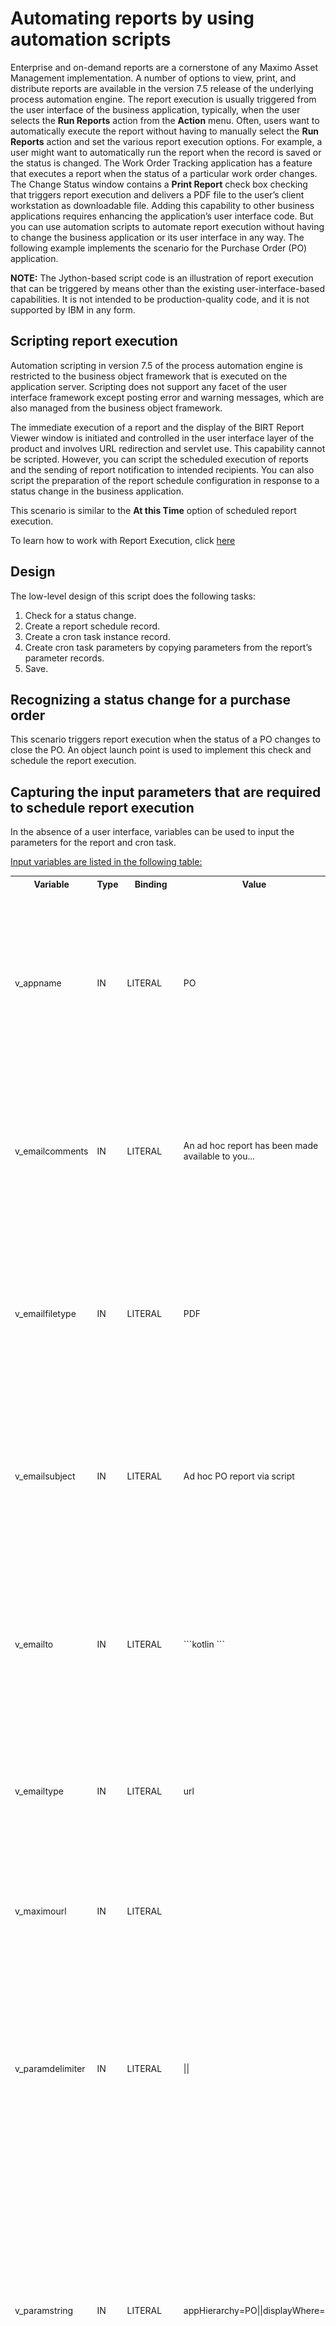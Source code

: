 # Automating reports by using automation scripts

Enterprise and on-demand reports are a cornerstone of any Maximo Asset Management implementation. A number of options to view, print, and distribute reports are available in the version 7.5 release of the underlying process automation engine. The report execution is usually triggered from the user interface of the business application, typically, when the user selects the **Run Reports** action from the **Action** menu.
Often, users want to automatically execute the report without having to manually select the **Run Reports** action and set the various report execution options. For example, a user might want to automatically run the report when the record is saved or the status is changed.
The Work Order Tracking application has a feature that executes a report when the status of a particular work order changes. The Change Status window contains a **Print Report** check box checking that triggers report execution and delivers a PDF file to the user’s client workstation as downloadable file. Adding this capability to other business applications requires enhancing the application’s user interface code.
But you can use automation scripts to automate report execution without having to change the business application or its user interface in any way. The following example implements the scenario for the Purchase Order (PO) application.

<face color=RED><b>NOTE:</b> The Jython-based script code is an illustration of report execution that can be triggered by means other than the existing user-interface-based capabilities. It is not intended to be production-quality code, and it is not supported by IBM in any form.</face>

## Scripting report execution
Automation scripting in version 7.5 of the process automation engine is restricted to the business object framework that is executed on the application server. Scripting does not support any facet of the user interface framework except posting error and warning messages, which are also managed from the business object framework.

The immediate execution of a report and the display of the BIRT Report Viewer window is initiated and controlled in the user interface layer of the product and involves URL redirection and servlet use. This capability cannot be scripted. However, you can script the scheduled execution of reports and the sending of report notification to intended recipients. You can also script the preparation of the report schedule configuration in response to a status change in the business application.

This scenario is similar to the **At this Time** option of scheduled report execution.

To learn how to work with Report Execution, click [here](AS07_executeReport_ReportExecution)

## Design

The low-level design of this script does the following tasks:
1. Check for a status change.
2. Create a report schedule record.
3. Create a cron task instance record.
4. Create cron task parameters by copying parameters from the report’s parameter records.
5. Save.

## Recognizing a status change for a purchase order

This scenario triggers report execution when the status of a PO changes to close the PO. An object launch point is used to implement this check and schedule the report execution.

## Capturing the input parameters that are required to schedule report execution

In the absence of a user interface, variables can be used to input the parameters for the report and cron task.

<u>Input variables are listed in the following table:</u>

<table>
<tr>
<th>Variable</th>
<th>Type</th>
<th>Binding</th>
<th>Value</th>
<th>Remarks</th>
</tr>
<tr>
<td>v_appname</td>
<td>IN</td>
<td>LITERAL</td>
<td>PO</td>
<td>The name of the application for which the report is executed. The value is used to generate the file name for the repor and also to locate the report from the available report folders. This value is stored in the REPORTSCHED record.</td>
</tr>
<tr>
<td>v_emailcomments</td>
<td>IN</td>
<td>LITERAL</td>
<td>An ad hoc report has been made available to you...</td>
<td>The text that is added to the message body of the email notification that is sent to recipients when the report is executed. This value is stored in the REPORTSCHED record.</td>
</tr>
<tr>
<td>v_emailfiletype</td>
<td>IN</td>
<td>LITERAL</td>
<td>PDF</td>
<td>The type of the report output file that is attached to the email notification if user has chosen to attach the report. Valid values are ‘PDF’ or ‘XLS’. This value is stored in the REPORTSCHED record.</td>
</tr>

<tr>
<td>v_emailsubject</td>
<td>IN</td>
<td>LITERAL</td>
<td>Ad hoc PO report via script</td>
<td>The text that is set as the subject line of the email notification that is sent to recipients when the report is executed. This value is stored in the REPORTSCHED record.</td>
</tr>

<tr>
<td>v_emailto</td>
<td>IN</td>
<td>LITERAL</td>
<td> 
```kotlin 
<Comma-separated email addresses>
``` 

<td>A comma-separated list of email addresses that the email notification is sent to. Each email address must correspond to a valid person record in the product. This value is stored in the REPORTSCHED record.</td>
</tr>

<tr>
<td>v_emailtype</td>
<td>IN</td>
<td>LITERAL</td>
<td>url</td>
<td>The type of the email notification. Valid values are ‘url’ or ‘attach’. This value is stored in the REPORTSCHED record.</td>
</tr>
<tr>
<td>v_maximourl</td>
<td>IN</td>
<td>LITERAL</td>
<td><Base URL to access the product – usually http://myhost:myport/maximo>
<td>The product base URL that is used to generate a complete URL to access the Report Viewer application. This value is stored in the REPORTSCHED record.</td>
</tr>

<tr>
<td>v_paramdelimiter</td>
<td>IN</td>
<td>LITERAL</td>
<td>||</td>
<td>Specifies the delimiter that is used by the reporting framework to identify internal parameters to run the report with. These values differ from the standard report parameters that are associated with the report design.</td>
</tr>

<tr>
<td>v_paramstring</td>
<td>IN</td>
<td>LITERAL</td>
<td>appHierarchy=PO||displayWhere=</td>
<td>Required report framework internal parameters. The appHierarchy parameter must be set to the application name from where the report execution is scheduled. The displayWhere parameter is a dynamic WHERE clause, and this script does not use the displayWhere parameter, because it uses the identifier of the currently open PO record.</td>
</tr>

<tr>
<td>v_status</td>
<td>IN</td>
<td>ATTRIBUTE</td>
<td>STATUS</td>
<td>The status of the PO.</td>
</tr>

<tr>
<td>v_reportname</td>
<td>IN</td>
<td>LITERAL</td>
<td>poprint.rptdesign</td>
<td>The name of the report to execute. This value is stored in the REPORTSCHED record</td>
</tr>
</table>

From this list of input variables, only the v_status variable is bound to the PO business object’s STATUS attribute. All other variables are used to specify the necessary input parameters to the report scheduling APIs.

## Script code

The sample code for this scenario predominantly relies on Java-based APIs.

## Imports

Several Java package imports are placed at the beginning of the script to invoke APIs.

```python 
...

 from java.util import Calendar
 from java.util import Date
 from psdi.app.report import ReportUtil
 from psdi.server import MXServer
 from psdi.mbo import MBOConstants
 from psdi.mbo import SqlFormat
...

```

The Calendar and Date APIs are used to specify the point in time when the <code>REPORTSCHEDULE</code> cron task executes the report. The ReportUtil methods are used to convert the Date object into a string representation of the time when the cron task executes the report. The MXServer methods are used to retrieve the report schedule, report parameters, crontask definition, crontask instance, and crontask parameter data sets <code>(MBOSets)</code>. A record is created for each report schedule, cron task instance, and cron task parameters. The <code>MBOConstants</code> class is used to specify field flags when setting attribute values on a record <code>(MBO)</code>. The <code>SqlFormat</code> class is used to set up SQL criteria to retrieve the report parameters for the chosen report.

## Implementation Logic

The following script code checks the status change of the PO and verifies that the status is being set to ‘CLOSE’:

```python 
... 

if(str(v_status) != str(v_status_initial)) and v_status=='CLOSE':
    print "Status change in happening from " + str(v_status_initial) + " to " + str(v_status)
...

```
The next sample code sets up a Java Date object that is initialized to 30 seconds from the current system time. This Date object is passed to the ReportUtil’s <code>convertOnceToSchedule()</code> method.

This method accepts three parameters: Date object, Locale object, and TimeZone object. It returns a string that represents the cron task schedule that is accepted by the cron task engine. A Locale object and UserInfo object are retrieved, because they are used later in the script code. Notice that these objects are retrieved from the current MBOSet that the PO record is part of.

```python 
...
    # set a schedule for the report
    c = Calendar.getInstance()
    # add 60 seconds to current time to allow preparing REPORTSCHED cron task instance
    c.add(Calendar.SECOND,30)
    d = c.getTime()
    thisposet = mbo.getThisMboSet()

    if thisposet is not None:
        locale = thisposet.getClientLocale()
        userinfo = thisposet.getUserInfo()
    schedule = ReportUtil.convertOnceToSchedule(d,locale,c.getTimeZone())

    print "Schedule we have to set into REPORTSCHED Cron Task is: " + str(schedule)
...

```

In the next sample code, a new record is added to the <code>REPORTSCHED</code> table. All the required attributes of the <code>REPORTSCHED</code> record are set. Some of the attributes are not required but are still set, such as the  <code> COUNTRY </code> attribute and <code>VARIANT</code> attribute to ensure locale-sensitive handling, the <code>EMAILCOMMENTS</code> attribute and <code>EMAILSUBJECT</code> attribute to enable configurability of the email that is sent to recipients, and the <code>MAXIMOURL</code> attribute so that a link to the executed report can be included in the email.

```python
...

   if scheduler is not None:
        reportschedset = MXServer.getMXServer().getMboSet("REPORTSCHED",userinfo)
        if  reportsched is not None: 
              print "Obtained REPORTSCHED set"
            reportsched = reportschedset.add()
            reportsched.setValue("REPORTNAME" , v_reportname)
            reportsched.setValue("appname" , app)
            reportsched.setValue("USERID" , userinfo.getUserNamer())
            reportsched.setValue("TYPE" , "once")
            reportsched.setValue("EMAILTYPE" , v_emailtype)
            reportsched.setValue("MAXIMOURL" , v_maximourl)
            reportsched.setValue("EMAILUSERS" , v_emailto )
            reportsched.setValue("EMAILSUBJECT" , v_emailsubject)
            reportsched.setValue("EMAILCOMMENTS" , v_emailcomments)
            reportsched.setValue("EMAILFILETYPE" , v_emailfiletype)
            reportsched.setValue("COUNTRY" , locale.getCountry())
            reportsched.setValue("LANGUAGE" , locale.getLanguage())
            reportsched.setValue("VARIANT" , locale.getVariant())
            reportsched.setValue("TIMEZONE", thisposet.getClientTimeZone()getId())
            reportsched.setValue("LANGCODE",userinf.getLangCode())

...

```

The code might be made more robust by checking that input parameters to the script, which are represented by the <code>v_ naming</code> convention, are not null.

Also notice that some of the values that are stored in the <code>REPORTSCHED</code> record are conveniently retrieved from the script framework itself by using the “app” implicit variable or by using previously retrieved objects, such as the UserInfo object and the Locale object.

After the <code>REPORTSCHED</code> record is prepared, the next step is to create a <code>CRONTASKINSTANCE</code> record for the <code>REPORTSCHEDULE</code> cron task. When storing values in the <code>CRONTASKINSTANCE</code> record, the instance name is set to a numeric value that is a function of the current date and time. The <code>RUNASUSERID</code> parameter is set to the currently logged in user. The <code>AUTOREMOVAL</code> flag is set to <code>“True”</code>, which indicates that this cron task instance is automatically deleted after report execution. The sample code also retrieves the cron task name and instance and links back to the <code>REPORTSCHED</code> record so that the reporting framework can find the scheduling details for the cron task when it begins execution.

```python 
    ...
    print "About to work with Cron task instance of REPORTSCHEDULE cron task"
    crontaskinst = crontaskinstset.add(MboConstants.NOACCESSCHECK | MboConstants.NOVALIDATION_AND_NOACTION)
	    if crontaskinst is not None:
			d = Date()
			crontaskinstname = str(d.getTime())
			crontaskinst.setValue("CRONTASKNAME","REPORTSCHEDULE",MboConstants.NOACCESSCHECK | MboConstants.NOVALIDATION_AND_NOACTION)
		    crontaskinst.setValue("INSTANCENAME",crontaskinstname,MboConstants.NOACCESSCHECK | MboConstants.NOVALIDATION_AND_NOACTION)
			crontaskinst.setValue("SCHEDULE",schedule,MboConstants.NOACCESSCHECK | MboConstants.NOVALIDATION_AND_NOACTION)
			crontaskinst.setValue("ACTIVE",1,MboConstants.NOACCESSCHECK | MboConstants.NOVALIDATION_AND_NOACTION)
			crontaskinst.setValue("RUNASUSERID",userinfo.getUserName(),MboConstants.NOACCESSCHECK | MboConstants.NOVALIDATION_AND_NOACTION)
			crontaskinst.setValue("HASLD",0,MboConstants.NOACCESSCHECK | MboConstants.NOVALIDATION_AND_NOACTION)
			crontaskinst.setValue("AUTOREMOVAL",True,MboConstants.NOACCESSCHECK | MboConstants.NOVALIDATION_AND_NOACTION)
			print "have set all cron task instance values for REPORTSCHEDULE cron task"
	reportsched.setValue("CRONTASKNAME",crontaskinst.getString("CRONTASKNAME"))
	reportsched.setValue("INSTANCENAME",crontaskinst.getString("INSTANCENAME"))
    ...
    
    # Refer to the script attached to this sample for futher information
...

```

The final section of code is used to preprare the parameters for the cron task instance. To set up those cron task parameters, the code must retrieve report parameters for the chosen report from the <code>REPORTPARAM</code>. Those parameters are retrieved into the "reportparamset" object. The code then iterates through these parameters and stores them in a new <code>CRONTASKPARAM</code> record. At the end, the code retrieves the unique ID column name and value from the current PO record so that the report is run for that particular PO record. 

Finally, the "reportschedset" object is saved, which results in the <code>REPORTSCHED</code>, <code>CRONTASKINSTANCE</code> and <code>CRONTASKPARAM</code> records being saved.

When this script is saved, the launch point is active.


## Testing

Testing this script is straightforward.

1. Create a purchase order. Add lines and save.
2. Move the purchase order through the typical status changes.
3. Close the purchase order. Watch for the navigation bar confirmation message that the PO was set to status CLOSE.
4. Quickly access the <code>REPORTSCHEDULE</code> cron task in the Cron Task Setup application. Filter the Access Level to <code>READONLY</code> to find this cron task.
5. Notice that a new cron task instance is associated and cron task parameters are shown that contain the unique ID of the PO that you just closed.
6. Wait for a short duration of time, such as a couple of minutes, to allow the cron task to execute the report.
7. If you configured a mail client to receive the email notification from Maximo Asset Management, look for a new email in the inbox of the client that looks similar to the <b>Figure 4</b>:

![Dizziness](sample07/pic4.png)
<center><font size=1><b>Figure 4</b> Email set up notification</font></center>

8. Click the link to return to the product environment. The Report Viewer application shows one entry that corresponds to the purchase order that you just closed. You can download the PDF file or XLS spreadsheet by using the Download Content link for the entry.

## Logging

As with any automation script, testing in a development environment is best practice before the script and launch point are promoted to other environments. A few print statements in the body of the script can help trace execution. These print statements, when combined with the DEBUG log level of the scripting framework, can help you get useful execution information from the product log files:

![Dizziness](sample07/pic5.png)
<center><font size=1><b>Figure 5</b> Logging sample</font></center>


## Things to remember
1. If report execution is no longer needed when a purchase order is closed, you can deactivate the launch point.
2. The launch point for this script code runs only for the PO business object. If you would like to implement this code for a different object, then you must prepare a new launch point for that object.
3. The script code is itself generic enough to run against any main business object and business application that have reports associated with them. Some clean up is required, because fragments of the code refer to PO, such as variable names and print statements.
4. The variable binding values that are associated with the launch point also require change if a different business object and application are  targeted.
5. The launch point will not run when Admin Mode is active.
6. Depending on the load on the cron task Java virtual machine, the actual execution of report can vary by a very small fraction of time. Similarly, email delivery times can vary based on the mail server configurations.
7. The code samples are not production-quality code.
8. In the code, an assumption is made that the logged in user who is also set as the <code>REPORTSCHEDULE</code> cron task’s Run As user has sufficient authorizations to successfully execute the report. If this assumption is not always true, an IN variable can be added to store the desired Run As user’s ID.
9. The launch point and script code are designed to execute the desired report for the current PO record. Other types of reports for the Purchase Order application, such as the Vendor Performance report, cannot be executed with this script. These reports do not use a particular PO as a parameter.

## Summary
The approach that is described in this topic show how scripting can be adapted to report execution. Knowledge of the scheduling capabilities of the reporting framework was a prerequisite to providing an implementation. The solution also shows how multiple product configurations, including report design, parameters, cron tasks, and cron task instances, are linked together to deliver functionality to end users.
You can see the difference in the standard scheduled report execution versus the scripted report execution sequence in <b>Figure 6</b>:

![Dizziness](sample07/pic6.png)
<center><font size=1><b>Figure 6</b> Scripted report execution sequence</font></center>

The key difference is that in the scripted approach, report execution is scheduled automatically in response to an application event.

## Useful Links

[Application Report display configurations](http://www.ibm.com/developerworks/wikis/display/maximo/Administering+Reports+-+Application+Report+Display+Configurations)

[Report features guide](http://www-01.ibm.com/support/docview.wss?uid=swg21498433)
(Refer the Report Scheduling section on page 36)

[Tpae automation scripting cookbook](http://ibm.co/pPl32E)

## Files accompanying this article

[PO Script Sample](sample07/POscript.py)
